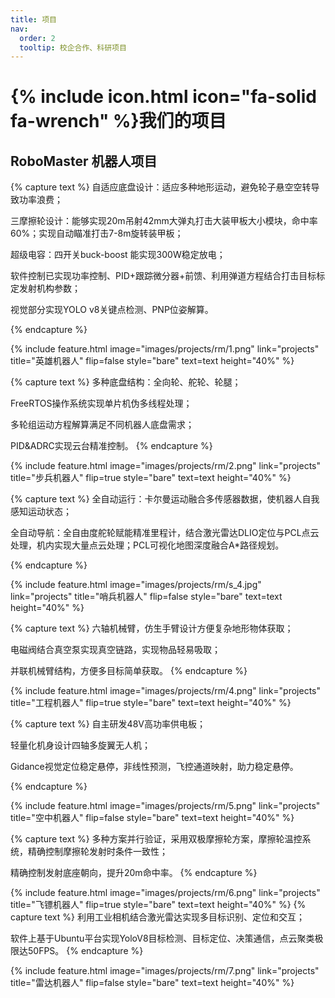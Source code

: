 ```yaml
---
title: 项目
nav:
  order: 2
  tooltip: 校企合作、科研项目
---
```


# {% include icon.html icon="fa-solid fa-wrench" %}我们的项目

## RoboMaster 机器人项目

{% capture text %}
自适应底盘设计：适应多种地形运动，避免轮子悬空空转导致功率浪费；

三摩擦轮设计：能够实现20m吊射42mm大弹丸打击大装甲板大小模块，命中率60%；实现自动瞄准打击7-8m旋转装甲板；

超级电容：四开关buck-boost 能实现300W稳定放电；

软件控制已实现功率控制、PID+跟踪微分器+前馈、利用弹道方程结合打击目标标定发射机构参数；

视觉部分实现YOLO v8关键点检测、PNP位姿解算。

{% endcapture %}

{%
  include feature.html
  image="images/projects/rm/1.png"
  link="projects"
  title="英雄机器人"
  flip=false
  style="bare"
  text=text
  height="40%"
%}


{% capture text %}
多种底盘结构：全向轮、舵轮、轮腿；

FreeRTOS操作系统实现单片机伪多线程处理；

多轮组运动方程解算满足不同机器人底盘需求；

PID&ADRC实现云台精准控制。
{% endcapture %}

{%
  include feature.html
  image="images/projects/rm/2.png"
  link="projects"
  title="步兵机器人"
  flip=true
  style="bare"
  text=text
  height="40%"
%}


{% capture text %}
全自动运行：卡尔曼运动融合多传感器数据，使机器人自我感知运动状态；

全自动导航：全自由度舵轮赋能精准里程计，结合激光雷达DLIO定位与PCL点云处理，机内实现大量点云处理；PCL可视化地图深度融合A*路径规划。

{% endcapture %}

{%
  include feature.html
  image="images/projects/rm/s_4.jpg"
  link="projects"
  title="哨兵机器人"
  flip=false
  style="bare"
  text=text
  height="40%"
%}

{% capture text %}
六轴机械臂，仿生手臂设计方便复杂地形物体获取；

电磁阀结合真空泵实现真空链路，实现物品轻易吸取；

并联机械臂结构，方便多目标简单获取。
{% endcapture %}

{%
  include feature.html
  image="images/projects/rm/4.png"
  link="projects"
  title="工程机器人"
  flip=true
  style="bare"
  text=text
  height="40%"
%}

{% capture text %}
自主研发48V高功率供电板；

轻量化机身设计四轴多旋翼无人机；

Gidance视觉定位稳定悬停，非线性预测，飞控通道映射，助力稳定悬停。

{% endcapture %}

{%
  include feature.html
  image="images/projects/rm/5.png"
  link="projects"
  title="空中机器人"
  flip=false
  style="bare"
  text=text
  height="40%"
%}

{% capture text %}
多种方案并行验证，采用双极摩擦轮方案，摩擦轮温控系统，精确控制摩擦轮发射时条件一致性；

精确控制发射底座朝向，提升20m命中率。
{% endcapture %}

{%
  include feature.html
  image="images/projects/rm/6.png"
  link="projects"
  title="飞镖机器人"
  flip=true
  style="bare"
  text=text
  height="40%"
%}
{% capture text %}
利用工业相机结合激光雷达实现多目标识别、定位和交互；

软件上基于Ubuntu平台实现YoloV8目标检测、目标定位、决策通信，点云聚类极限达50FPS。
{% endcapture %}

{%
  include feature.html
  image="images/projects/rm/7.png"
  link="projects"
  title="雷达机器人"
  flip=false
  style="bare"
  text=text
  height="40%"
%}
